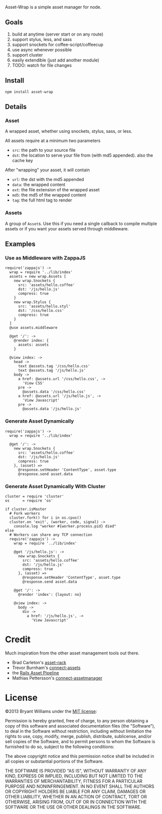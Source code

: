 Asset-Wrap is a simple asset manager for node.

## Goals
1. build at anytime (server start or on any route)
2. support stylus, less, and sass
3. support snockets for coffee-script/coffeecup
4. use async whenever possible
5. support cluster
6. easily extendible (just add another module)
7. TODO: watch for file changes

## Install
```
npm install asset-wrap
```

## Details
### Asset
A wrapped asset, whether using snockets, stylus, sass, or less.

All assets require at a minimum two parameters
* `src`: the path to your source file
* `dst`: the location to serve your file from (with md5 appended). also the cache key

After "wrapping" your asset, it will contain
* `url`: the dst with the md5 appended
* `data`: the wrapped content
* `ext`: the file extension of the wrapped asset
* `md5`: the md5 of the wrapped content
* `tag`: the full html tag to render

### Assets
A group of `Asset`s. Use this if you need a single callback to compile multiple
assets or if you want your assets served through middleware.

## Examples
### Use as Middleware with ZappaJS
```
require('zappajs') ->
  wrap = require '../lib/index'
  assets = new wrap.Assets [
    new wrap.Snockets {
      src: 'assets/hello.coffee'
      dst: '/js/hello.js'
      compress: true
    }
    new wrap.Stylus {
      src: 'assets/hello.styl'
      dst: '/css/hello.css'
      compress: true
    }
  ]
  @use assets.middleware

  @get '/': ->
    @render index: {
      assets: assets
    }

  @view index: ->
    head ->
      text @assets.tag '/css/hello.css'
      text @assets.tag '/js/hello.js'
    body ->
      a href: @assets.url '/css/hello.css', ->
        'View CSS'
      pre ->
        @assets.data '/css/hello.css'
      a href: @assets.url '/js/hello.js', ->
        'View Javascript'
      pre ->
        @assets.data '/js/hello.js'
```

### Generate Asset Dynamically
```
require('zappajs') ->
  wrap = require '../lib/index'

  @get '/': ->
    new wrap.Snockets {
      src: 'assets/hello.coffee'
      dst: '/js/hello.js'
      compress: true
    }, (asset) =>
      @response.setHeader 'ContentType', asset.type
      @response.send asset.data
```

### Generate Asset Dynamically With Cluster
```
cluster = require 'cluster'
os      = require 'os'

if cluster.isMaster
  # Fork workers
  cluster.fork() for i in os.cpus()
  cluster.on 'exit', (worker, code, signal) ->
    console.log "worker #{worker.process.pid} died"
else
  # Workers can share any TCP connection
  require('zappajs') ->
    wrap = require '../lib/index'

    @get '/js/hello.js': ->
      new wrap.Snockets {
        src: 'assets/hello.coffee'
        dst: '/js/hello.js'
        compress: true
      }, (asset) =>
        @response.setHeader 'ContentType', asset.type
        @response.send asset.data

    @get '/': ->
      @render 'index': {layout: no}

    @view index: ->
      body ->
        div ->
          a href: '/js/hello.js', ->
            'View Javascript'
```

# Credit
Much inspiration from the other asset management tools out there.
* Brad Carleton's [asset-rack](https://github.com/techpines/asset-rack)
* Trevor Burnham's [connect-assets](https://github.com/TrevorBurnham/connect-assets)
* the [Rails Asset Pipeline](http://guides.rubyonrails.org/asset_pipeline.html)
* Mathias Pettersson's [connect-assetmanager](https://github.com/mape/connect-assetmanager)

# License
©2013 Bryant Williams under the [MIT license](http://www.opensource.org/licenses/mit-license.php):

Permission is hereby granted, free of charge, to any person obtaining a copy of this software and associated documentation files (the "Software"), to deal in the Software without restriction, including without limitation the rights to use, copy, modify, merge, publish, distribute, sublicense, and/or sell copies of the Software, and to permit persons to whom the Software is furnished to do so, subject to the following conditions:

The above copyright notice and this permission notice shall be included in all copies or substantial portions of the Software.

THE SOFTWARE IS PROVIDED "AS IS", WITHOUT WARRANTY OF ANY KIND, EXPRESS OR IMPLIED, INCLUDING BUT NOT LIMITED TO THE WARRANTIES OF MERCHANTABILITY, FITNESS FOR A PARTICULAR PURPOSE AND NONINFRINGEMENT. IN NO EVENT SHALL THE AUTHORS OR COPYRIGHT HOLDERS BE LIABLE FOR ANY CLAIM, DAMAGES OR OTHER LIABILITY, WHETHER IN AN ACTION OF CONTRACT, TORT OR OTHERWISE, ARISING FROM, OUT OF OR IN CONNECTION WITH THE SOFTWARE OR THE USE OR OTHER DEALINGS IN THE SOFTWARE.
